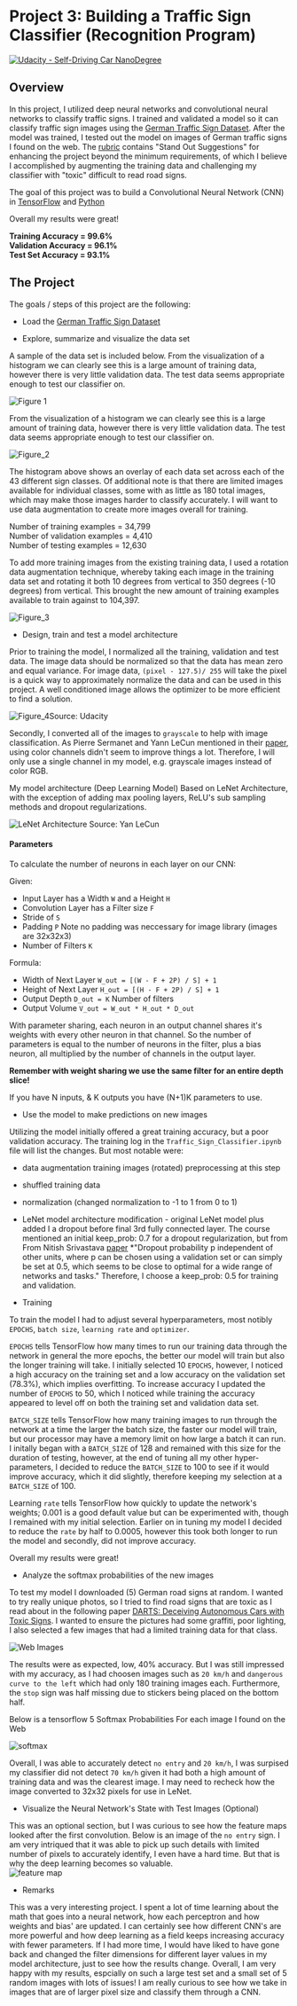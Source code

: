 # Project 3: Building a Traffic Sign Classifier (Recognition Program)
[![Udacity - Self-Driving Car NanoDegree](https://s3.amazonaws.com/udacity-sdc/github/shield-carnd.svg)](http://www.udacity.com/drive)

Overview
---
In this project, I utilized deep neural networks and convolutional neural networks to classify traffic signs. I trained and validated a model so it can classify traffic sign images using the [German Traffic Sign Dataset](http://benchmark.ini.rub.de/?section=gtsrb&subsection=dataset). After the model was trained, I tested out the model on images of German traffic signs I found on the web.  The [rubric](https://review.udacity.com/#!/rubrics/481/view) contains "Stand Out Suggestions" for enhancing the project beyond the minimum requirements, of which I believe I accomplished by augmenting the training data and challenging my classifier with "toxic" difficult to read road signs.

The goal of this project was to build a Convolutional Neural Network (CNN) in [TensorFlow](https://www.tensorflow.org/) and [Python](https://www.python.org/)

Overall my results were great!  

**Training Accuracy = 99.6%     
Validation Accuracy = 96.1%    
Test Set Accuracy = 93.1%** 

The Project
---
The goals / steps of this project are the following:
* Load the [German Traffic Sign Dataset](http://benchmark.ini.rub.de/?section=gtsrb&subsection=dataset)  

* Explore, summarize and visualize the data set  
  
A sample of the data set is included below. From the visualization of a histogram we can clearly see this is a large amount of training data, however there is very little validation data. The test data seems appropriate enough to test our classifier on.  

![Figure 1](https://github.com/silverwhere/Self-Driving-Car-Nanodegree---Udacity/blob/main/Project%203%20-%20Traffic%20Sign%20Classifier/project_screenshots/training_data_sample.png)  

From the visualization of a histogram we can clearly see this is a large amount of training data, however there is very little validation data. The test data seems appropriate enough to test our classifier on. 

![Figure_2](https://github.com/silverwhere/Self-Driving-Car-Nanodegree---Udacity/blob/main/Project%203%20-%20Traffic%20Sign%20Classifier/project_screenshots/histogram.jpg)  

The histogram above shows an overlay of each data set across each of the 43 different sign classes. Of additional note is that there are limited images available for individual classes, some with as little as 180 total images, which may make those images harder to classify accurately. I will want to use data augmentation to create more images overall for training.    
  
Number of training examples = 34,799  
Number of validation examples = 4,410  
Number of testing examples = 12,630    

To add more training images from the existing training data, I used a rotation data augmentation technique, whereby taking each image in the training data set and rotating it both 10 degrees from vertical to 350 degrees (-10 degrees) from vertical.  This brought the new amount of training examples available to train against to 104,397.  
  
![Figure_3](https://github.com/silverwhere/Self-Driving-Car-Nanodegree---Udacity/blob/main/Project%203%20-%20Traffic%20Sign%20Classifier/project_screenshots/rotated.jpg)  


* Design, train and test a model architecture  

Prior to training the model, I normalized all the training, validation and test data. The image data should be normalized so that the data has mean zero and equal variance. For image data, `(pixel - 127.5)/ 255` will take the pixel is a quick way to approximately normalize the data and can be used in this project. A well conditioned image allows the optimizer to be more efficient to find a solution.

![Figure_4](https://github.com/silverwhere/Self-Driving-Car-Nanodegree---Udacity/blob/main/Project%203%20-%20Traffic%20Sign%20Classifier/project_screenshots/standard_v_normalized.jpg)Source: Udacity


Secondly, I converted all of the images to `grayscale` to help with image classification.  As Pierre Sermanet and Yann LeCun mentioned in their [paper](http://yann.lecun.com/exdb/publis/pdf/sermanet-ijcnn-11.pdf), using color channels didn't seem to improve things a lot.  Therefore, I will only use a single channel in my model, e.g. grayscale images instead of color RGB.  

My model architecture (Deep Learning Model) Based on LeNet Architecture, with the exception of adding max pooling layers, ReLU's sub sampling methods and dropout regularizations.  

![LeNet Architecture](https://github.com/silverwhere/Self-Driving-Car-Nanodegree---Udacity/blob/main/Project%203%20-%20Traffic%20Sign%20Classifier/lenet.png)
Source: Yan LeCun

#### Parameters  

To calculate the number of neurons in each layer on our CNN:

Given: 
*  Input Layer has a Width `W` and a Height `H`  
*  Convolution Layer has a Filter size `F`
*  Stride of `S`
*  Padding `P`  Note no padding was neccessary for image library (images are 32x32x3)
*  Number of Filters `K`

Formula:  
*  Width of Next Layer `W_out = [(W - F + 2P) / S] + 1`
*  Height of Next Layer `H_out = [(H - F + 2P) / S] + 1`
*  Output Depth `D_out = K` Number of filters
*  Output Volume `V_out = W_out * H_out * D_out`  

With parameter sharing, each neuron in an output channel shares it's weights with every other neuron in that channel.  So the number of parameters is equal to the number of neurons in the filter, plus a bias neuron, all multiplied by the number of channels in the output layer.

**Remember with weight sharing we use the same filter for an entire depth slice!**

If you have N inputs, & K outputs you have (N+1)K parameters to use.  
  
* Use the model to make predictions on new images  

Utilizing the model initially offered a great training accuracy, but a poor validation accuracy.  The training log in the `Traffic_Sign_Classifier.ipynb` file will list the changes.  But most notable were:  
* data augmentation training images (rotated) preprocessing at this step  
* shuffled training data
* normalization (changed normalization to -1 to 1 from 0 to 1)
* LeNet model architecture modification - original LeNet model plus added I a dropout before final 3rd fully connected layer.  The course mentioned an initial keep_prob: 0.7 for a dropout regularization, but from From Nitish Srivastava [paper](https://www.cs.toronto.edu/~hinton/absps/JMLRdropout.pdf) *"Dropout probability p independent of other units, where p can be chosen using a validation set or can simply be set at 0.5, which seems to be close to optimal for a wide range of networks and tasks."  Therefore, I choose a keep_prob: 0.5 for training and validation.   

* Training  

To train the model I had to adjust several hyperparameters, most notibly `EPOCHS`, `batch size`, `learning rate` and `optimizer`.  
  
`EPOCHS` tells TensorFlow how many times to run our training data through the network in general the more epochs, the better our model will train but also the longer training will take.  I initially selected 10 `EPOCHS`, however, I noticed a high accuracy on the training set and a low accuracy on the validation set (78.3%), which implies overfitting.  To increase accuracy I updated the number of `EPOCHS` to 50, which I noticed while training the accuracy appeared to level off on both the training set and validation data set.
  
`BATCH_SIZE` tells TensorFlow how many training images to run through the network at a time the larger the batch size, the faster our model will train, but our processor may have a memory limit on how large a batch it can run.  I initally began with a `BATCH_SIZE` of 128 and remained with this size for the duration of testing, however, at the end of tuning all my other hyper-parameters, I decided to reduce the `BATCH_SIZE` to 100 to see if it would improve accuracy, which it did slightly, therefore keeping my selection at a `BATCH_SIZE` of 100.  
  
Learning `rate` tells TensorFlow how quickly to update the network's weights; 0.001 is a good default value but can be experimented with, though I remained with my initial selection.  Earlier on in tuning my model I decided to reduce the `rate` by half to 0.0005, however this took both longer to run the model and secondly, did not improve accuracy.  


Overall my results were great!  

* Analyze the softmax probabilities of the new images

To test my model I downloaded (5) German road signs at random.  I wanted to try really unique photos, so I tried to find road signs that are toxic as I read about in the following paper [DARTS: Deceiving Autonomous Cars with Toxic Signs](https://arxiv.org/pdf/1802.06430.pdf).  I wanted to ensure the pictures had some graffiti, poor lighting, I also selected a few images that had a limited training data for that class.   

![Web Images](https://github.com/silverwhere/Self-Driving-Car-Nanodegree---Udacity/blob/main/Project%203%20-%20Traffic%20Sign%20Classifier/project_screenshots/web_images.jpg)  

The results were as expected, low, 40% accuracy.  But I was still impressed with my accuracy, as I had choosen images such as `20 km/h` and `dangerous curve to the left` which had only 180 training images each.  Furthermore, the `stop` sign was half missing due to stickers being placed on the bottom half. 

Below is a tensorflow 5 Softmax Probabilities For each image I found on the Web  

![softmax](https://github.com/silverwhere/Self-Driving-Car-Nanodegree---Udacity/blob/main/Project%203%20-%20Traffic%20Sign%20Classifier/project_screenshots/tensorflow_probs.jpg)  

Overall, I was able to accurately detect `no entry` and `20 km/h`, I was surpised my classifier did not detect `70 km/h` given it had both a high amount of training data and was the clearest image.  I may need to recheck how the image converted to 32x32 pixels for use in LeNet.  

* Visualize the Neural Network's State with Test Images (Optional)  

This was an optional section, but I was curious to see how the feature maps looked after the first convolution. Below is an image of the `no entry` sign.  I am very intriqued that it was able to pick up such details with limited number of pixels to accurately identify, I even have a hard time.  But that is why the deep learning becomes so valuable.  
![feature map](https://github.com/silverwhere/Self-Driving-Car-Nanodegree---Udacity/blob/main/Project%203%20-%20Traffic%20Sign%20Classifier/project_screenshots/softmax_feature_map.jpg)  

* Remarks  

This was a very interesting project.  I spent a lot of time learning about the math that goes into a neural network, how each perceptron and how weights and bias' are updated.  I can certainly see how different CNN's are more powerful and how deep learning as a field keeps increasing accuracy with fewer parameters.  If I had more time, I would have liked to have gone back and changed the filter dimensions for different layer values in my model architecture, just to see how the results change.  Overall, I am very happy with my results, espcially on such a large test set and a small set of 5 random images with lots of issues!  I am really curious to see how we take in images that are of larger pixel size and classify them through a CNN.   



